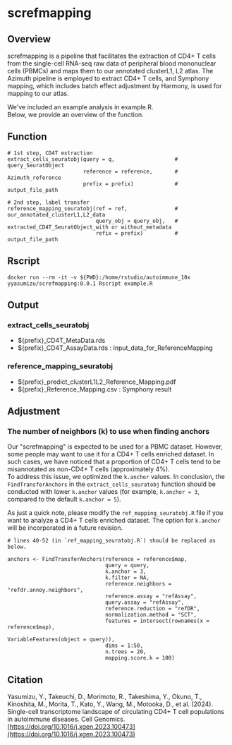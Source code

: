# screfmapping


## Overview

screfmapping is a pipeline that facilitates the extraction of CD4+ T cells from the single-cell RNA-seq raw data of peripheral blood mononuclear cells (PBMCs) and maps them to our annotated clusterL1, L2 atlas. The Azimuth pipeline is employed to extract CD4+ T cells, and Symphony mapping, which includes batch effect adjustment by Harmony, is used for mapping to our atlas.

We've included an example analysis in example.R.  
Below, we provide an overview of the function.


## Function

```
# 1st step, CD4T extraction
extract_cells_seuratobj(query = q,                   # query_SeuratObject
                        reference = reference,       # Azimuth_reference
                        prefix = prefix)             # output_file_path

# 2nd step, label transfer
reference_mapping_seuratobj(ref = ref,               # our_annotated_clusterL1,L2_data
                            query_obj = query_obj,   # extracted_CD4T_SeuratObject_with or without_metadata
                            refix = prefix)          # output_file_path
```


## Rscript

```
docker run --rm -it -v ${PWD}:/home/rstudio/autoimmune_10x  yyasumizu/screfmapping:0.0.1 Rscript example.R
```


## Output
### extract_cells_seuratobj
- ${prefix}_CD4T_MetaData.rds
- ${prefix}_CD4T_AssayData.rds : Input_data_for_ReferenceMapping

### reference_mapping_seuratobj
- ${prefix}_predict_clusterL1L2_Reference_Mapping.pdf
- ${prefix}_Reference_Mapping.csv : Symphony result


## Adjustment
### The number of neighbors (k) to use when finding anchors

Our "screfmapping" is expected to be used for a PBMC dataset. However, some people may want to use it for a CD4+ T cells enriched dataset. In such cases, we have noticed that a proportion of CD4+ T cells tend to be misannotated as non-CD4+ T cells (approximately 4%).  
To address this issue, we optimized the `k.anchor` values. In conclusion, the `FindTransferAnchors` in the `extract_cells_seuratobj` function should be conducted with lower `k.anchor` values (for example, `k.anchor = 3`, compared to the default `k.anchor = 5`).  
  
As just a quick note, please modify the `ref_mapping_seuratobj.R` file if you want to analyze a CD4+ T cells enriched dataset. The option for `k.anchor` will be incorporated in a future revision.


```
# lines 40-52 (in `ref_mapping_seuratobj.R`) should be replaced as below.

anchors <- FindTransferAnchors(reference = reference$map,
                               query = query,
                               k.anchor = 3,
                               k.filter = NA,
                               reference.neighbors = "refdr.annoy.neighbors",
                               reference.assay = "refAssay",
                               query.assay = "refAssay",
                               reference.reduction = "refDR",
                               normalization.method = "SCT",
                               features = intersect(rownames(x = reference$map),
                                                    VariableFeatures(object = query)),
                               dims = 1:50,
                               n.trees = 20,
                               mapping.score.k = 100)
```

## Citation

Yasumizu, Y., Takeuchi, D., Morimoto, R., Takeshima, Y., Okuno, T., Kinoshita, M., Morita, T., Kato, Y., Wang, M., Motooka, D., et al. (2024). Single-cell transcriptome landscape of circulating CD4+ T cell populations in autoimmune diseases. Cell Genomics.  
[https://doi.org/10.1016/j.xgen.2023.100473](https://doi.org/10.1016/j.xgen.2023.100473)


